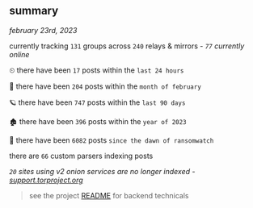 
## summary
_february 23rd, 2023_

currently tracking `131` groups across `240` relays & mirrors - _`77` currently online_

⏲ there have been `17` posts within the `last 24 hours`

🦈 there have been `204` posts within the `month of february`

🪐 there have been `747` posts within the `last 90 days`

🏚 there have been `396` posts within the `year of 2023`

🦕 there have been `6082` posts `since the dawn of ransomwatch`

there are `66` custom parsers indexing posts

_`20` sites using v2 onion services are no longer indexed - [support.torproject.org](https://support.torproject.org/onionservices/v2-deprecation/)_

> see the project [README](https://github.com/joshhighet/ransomwatch#ransomwatch--) for backend technicals
